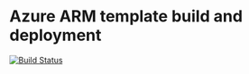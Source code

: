 # Azure ARM template build and deployment

[![Build Status](https://dev.azure.com/zhenzh/ARMDemo/_apis/build/status/zhenbzha.azure-arm-demo?branchName=master)](https://dev.azure.com/zhenzh/ARMDemo/_build/latest?definitionId=9&branchName=master)